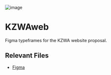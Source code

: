 ![image](https://github.com/user-attachments/assets/5c311541-4135-4982-a192-5bb908f0b3fe)
# KZWAweb
Figma typeframes for the KZWA website proposal.

## Relevant Files
- [Figma](https://www.figma.com/proto/ykARKNh7R8Jxs3GU6RdZmP/KANAZAWA?node-id=79-6875&t=L9BHygTDa387W1eS-1)
